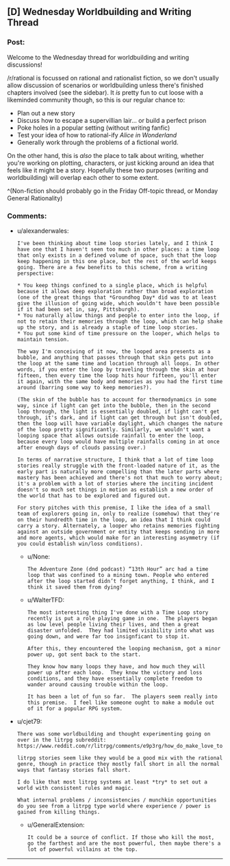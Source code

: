 ## [D] Wednesday Worldbuilding and Writing Thread

### Post:

Welcome to the Wednesday thread for worldbuilding and writing discussions!

/r/rational is focussed on rational and rationalist fiction, so we don't usually allow discussion of scenarios or worldbuilding unless there's finished chapters involved (see the sidebar).  It *is* pretty fun to cut loose with a likeminded community though, so this is our regular chance to:

* Plan out a new story
* Discuss how to escape a supervillian lair... or build a perfect prison
* Poke holes in a popular setting (without writing fanfic)
* Test your idea of how to rational-ify *Alice in Wonderland*
* Generally work through the problems of a fictional world.

On the other hand, this is *also* the place to talk about writing, whether you're working on plotting, characters, or just kicking around an idea that feels like it might be a story. Hopefully these two purposes (writing and worldbuilding) will overlap each other to some extent.

^(Non-fiction should probably go in the Friday Off-topic thread, or Monday General Rationality)

### Comments:

- u/alexanderwales:
  ```
  I've been thinking about time loop stories lately, and I think I have one that I haven't seen too much in other places: a time loop that only exists in a defined volume of space, such that the loop keep happening in this one place, but the rest of the world keeps going. There are a few benefits to this scheme, from a writing perspective:

  * You keep things confined to a single place, which is helpful because it allows deep exploration rather than broad exploration (one of the great things that *Groundhog Day* did was to at least give the illusion of going wide, which wouldn't have been possible if it had been set in, say, Pittsburgh).
  * You naturally allow things and people to enter into the loop, if not to retain their memories through the loop, which can help shake up the story, and is already a staple of time loop stories.
  * You put some kind of time pressure on the looper, which helps to maintain tension.

  The way I'm conceiving of it now, the looped area presents as a bubble, and anything that passes through that skin gets put into the loop at the same time and location through all loops. In other words, if you enter the loop by traveling through the skin at hour fifteen, then every time the loop hits hour fifteen, you'll enter it again, with the same body and memories as you had the first time around (barring some way to keep memories?).

  (The skin of the bubble has to account for thermodynamics in some way, since if light can get into the bubble, then in the second loop through, the light is essentially doubled, if light can't get through, it's dark, and if light can get through but isn't doubled, then the loop will have variable daylight, which changes the nature of the loop pretty significantly. Similarly, we wouldn't want a looping space that allows outside rainfall to enter the loop, because every loop would have multiple rainfalls coming in at once after enough days of clouds passing over.)

  In terms of narrative structure, I think that a lot of time loop stories really struggle with the front-loaded nature of it, as the early part is naturally more compelling than the later parts where mastery has been achieved and there's not that much to worry about; it's a problem with a lot of stories where the inciting incident doesn't so much set things in motion as establish a new order of the world that has to be explored and figured out.

  For story pitches with this premise, I like the idea of a small team of explorers going in, only to realize (somehow) that they're on their hundredth time in the loop, an idea that I think could carry a story. Alternately, a looper who retains memories fighting against an outside government or entity that keeps sending in more and more agents, which would make for an interesting asymmetry (if you could establish win/loss conditions).
  ```

  - u/None:
    ```
    The Adventure Zone (dnd podcast) “13th Hour” arc had a time loop that was confined to a mining town. People who entered after the loop started didn’t forget anything, I think, and I think it saved them from dying?
    ```

  - u/WalterTFD:
    ```
    The most interesting thing I've done with a Time Loop story recently is put a role playing game in one.  The players began as low level people living their lives, and then a great disaster unfolded.  They had limited visibility into what was going down, and were far too insignficant to stop it.

    After this, they encountered the looping mechanism, got a minor power up, got sent back to the start.

    They know how many loops they have, and how much they will power up after each loop.  They know the victory and loss conditions, and they have essentially complete freedom to wander around causing trouble within the loop.

    It has been a lot of fun so far.  The players seem really into this premise.  I feel like someone ought to make a module out of it for a popular RPG system.
    ```

- u/cjet79:
  ```
  There was some worldbuilding and thought experimenting going on over in the litrpg subreddit: https://www.reddit.com/r/litrpg/comments/e9p3rg/how_do_make_love_to_a_cannibal_life_must_be_scary/

  litrpg stories seem like they would be a good mix with the rational genre, though in practice they mostly fall short in all the normal ways that fantasy stories fall short.

  I do like that most litrpg systems at least *try* to set out a world with consistent rules and magic.

  What internal problems / inconsistencies / munchkin opportunities do you see from a litrpg type world where experience / power is gained from killing things.
  ```

  - u/GeneralExtension:
    ```
    It could be a source of conflict. If those who kill the most, go the farthest and are the most powerful, then maybe there's a lot of powerful villains at the top.
    ```

---


